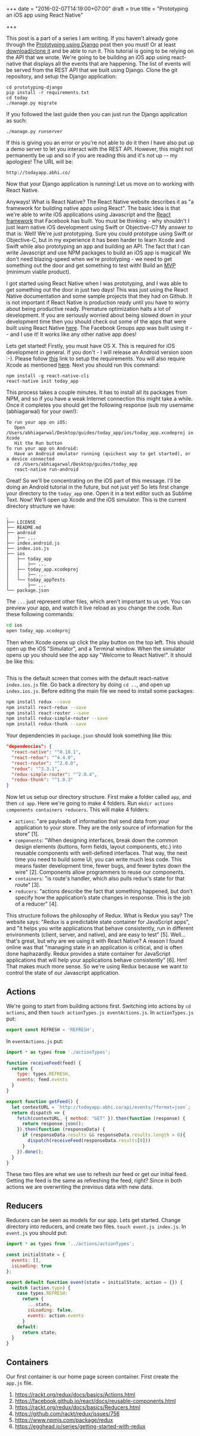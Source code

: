 +++
date = "2016-02-07T14:19:00+07:00"
draft = true
title = "Prototyping an iOS app using React Native"

+++

This post is a part of a series I am writing. If you haven't already gone through the [Prototyping using Django](/prototying-django) post then you must! Or at least [download/clone it](https://github.com/AbhiAgarwal/prototyping-django) and be able to run it. This tutorial is going to be relying on the API that we wrote. We're going to be building an iOS app using react-native that displays all the events that are happening. The list of events will be served from the REST API that we built using Django. Clone the git repository, and setup the Django application:

```
cd prototyping-django
pip install -r requirements.txt
cd today
./manage.py migrate
```

If you followed the last guide then you can just run the Django application as such:

```
./manage.py runserver
```

If this is giving you an error or you're not able to do it then I have also put up a demo server to let you interact with the REST API. However, this might not permanently be up and so if you are reading this and it's not up -- my apologies! The URL will be:

```
http://todayapp.abhi.co/
```

Now that your Django application is running! Let us move on to working with React Native.

Anyways! What is React Native? The React Native website describes it as "a framework for building native apps using React". The basic idea is that we're able to write iOS applications using Javascript and the [React framework](https://facebook.github.io/react/) that Facebook has built. You must be thinking - why shouldn't I just learn native iOS development using Swift or Objective-C? My answer to that is: Well! We're just prototyping. Sure you could prototype using Swift or Objective-C, but in my experience it has been harder to learn Xcode and Swift while also prototyping an app and building an API. The fact that I can write Javascript and use NPM packages to build an iOS app is magical! We don't need blazing-speed when we're prototyping - we need to get something out the door and get something to test with! Build an [MVP](https://en.wikipedia.org/wiki/Minimum_viable_product) (minimum viable product).

I got started using React Native when I was prototyping, and I was able to get something out the door in just two days! This was just using the React Native documentation and some sample projects that they had on Github. It is not important if React Native is production ready until you have to worry about being productive ready. Premature optimization halts a lot of development. If you are seriously worried about being slowed down in your development time then you should check out some of the apps that were built using React Native [here](http://www.reactnative.com/built-with-react-native/). The Facebook Groups app was built using it -- and I use it! It works like any other native app does!

Lets get started! Firstly, you must have OS X. This is required for iOS development in general. If you don't - I will release an Android version soon :-). Please follow [this](https://facebook.github.io/react-native/docs/getting-started.html#requirements) link to setup the requirements. You will also require Xcode as mentioned [here](https://facebook.github.io/react-native/docs/getting-started.html#ios-setup). Next you should run this command:

```
npm install -g react-native-cli
react-native init today_app
```

This process takes a couple minutes. It has to install all its packages from NPM, and so if you have a weak Internet connection this might take a while. Once it completes you should get the following response (sub my username (abhiagarwal) for your own!):

```
To run your app on iOS:
   Open /Users/abhiagarwal/Desktop/guides/today_app/ios/today_app.xcodeproj in Xcode
   Hit the Run button
To run your app on Android:
   Have an Android emulator running (quickest way to get started), or a device connected
   cd /Users/abhiagarwal/Desktop/guides/today_app
   react-native run-android
```

Great! So we'll be concentrating on the iOS part of this message. I'll be doing an Android tutorial in the future, but not just yet! So lets first change your directory to the `today_app` one. Open it in a text editor such as Sublime Text. Now! We'll open up Xcode and the iOS simulator. This is the current directory structure we have:

```
.
├── LICENSE
├── README.md
├── android
│   ├── ...
├── index.android.js
├── index.ios.js
├── ios
│   ├── today_app
│   │   ├── ...
│   ├── today_app.xcodeproj
│   │   ├── ...
│   └── today_appTests
│       ├── ...
└── package.json
```

The `...` just represent other files, which aren't important to us yet. You can preview your app, and watch it live reload as you change the code. Run these following commands:

```bash
cd ios
open today_app.xcodeproj
```

Then when Xcode opens up click the play button on the top left. This should open up the iOS "Simulator", and a Terminal window. When the simulator opens up you should see the app say "Welcome to React Native!". It should be like this:

<img src="../welcome_to_react_native.png" alt="">

This is the default screen that comes with the default react-native `index.ios.js` file. Go back a directory by doing `cd ..`, and open up `index.ios.js`. Before editing the main file we need to install some packages:

```bash
npm install redux --save
npm install react-redux --save
npm install react-router --save
npm install redux-simple-router --save
npm install redux-thunk --save
```

Your dependencies in `package.json` should look something like this:

```json
"dependencies": {
  "react-native": "^0.18.1",
  "react-redux": "^4.4.0",
  "react-router": "^2.0.0",
  "redux": "^3.3.1",
  "redux-simple-router": "^2.0.4",
  "redux-thunk": "^1.0.3"
}
```

Now let us setup our directory structure. First make a folder called `app`, and then `cd app`. Here we're going to make 4 folders. Run `mkdir actions components containers reducers`. This will make 4 folders:

- `actions`: "are payloads of information that send data from your application to your store. They are the only source of information for the store" [1].
- `components`: "When designing interfaces, break down the common design elements (buttons, form fields, layout components, etc.) into reusable components with well-defined interfaces. That way, the next time you need to build some UI, you can write much less code. This means faster development time, fewer bugs, and fewer bytes down the wire" [2]. Components allow programmers to reuse our components.
- `containers`: "is route's handler, which also pulls redux's state for that route" [3].
- `reducers`: "actions describe the fact that something happened, but don’t specify how the application’s state changes in response. This is the job of a reducer" [4].

This structure follows the philosophy of Redux. What is Redux you say? The website says: "Redux is a predictable state container for JavaScript apps", and "it helps you write applications that behave consistently, run in different environments (client, server, and native), and are easy to test" [5]. Well... that's great, but why are we using it with React Native? A reason I found online was that "managing state in an application is critical, and is often done haphazardly. Redux provides a state container for JavaScript applications that will help your applications behave consistently" [6]. Hm! That makes much more sense. So we're using Redux because we want to control the state of our Javascript application.

## Actions

We're going to start from building actions first. Switching into actions by `cd actions`, and then `touch actionTypes.js eventActions.js`. In `actionTypes.js` put:

```javascript
export const REFRESH = 'REFRESH';
```

In `eventActions.js` put:

```javascript
import * as types from './actionTypes';

function receiveFeed(feed) {
  return {
    type: types.REFRESH,
    events: feed.events
  }
}

export function getFeed() {
  let contextURL = `http://todayapp.abhi.co/api/events/?format=json`;
  return dispatch => {
    fetch(contextURL, { method: "GET" }).then(function (response) {
      return response.json();
    }).then(function (responseData) {
      if (responseData.results && responseData.results.length > 0){
        dispatch(receiveFeed(responseData.results[0]))
      }
    }).done();
  }
}
```

These two files are what we use to refresh our feed or get our initial feed. Getting the feed is the same as refreshing the feed, right? Since in both actions we are overwriting the previous data with new data.

## Reducers

Reducers can be seen as models for our app. Lets get started. Change directory into reducers, and create two files. `touch event.js index.js`. In `event.js` you should put:

```javascript
import * as types from '../actions/actionTypes';

const initialState = {
  events: [],
  isLoading: true
};

export default function event(state = initialState, action = {}) {
  switch (action.type) {
    case types.REFRESH:
      return {
        ...state,
        isLoading: false,
        events: action.events
      }
    default:
      return state;
  }
}
```

## Containers

Our first container is our home page screen container. First create the `app.js` file.

1. https://rackt.org/redux/docs/basics/Actions.html
2. https://facebook.github.io/react/docs/reusable-components.html
3. https://rackt.org/redux/docs/basics/Reducers.html
4. https://github.com/rackt/redux/issues/756
5. https://www.npmjs.com/package/redux
6. https://egghead.io/series/getting-started-with-redux
